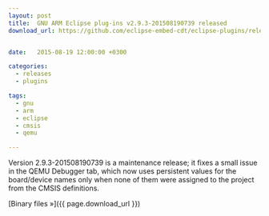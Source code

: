 ```yaml
---
layout: post
title:  GNU ARM Eclipse plug-ins v2.9.3-201508190739 released
download_url: https://github.com/eclipse-embed-cdt/eclipse-plugins/releases/tag/v2.9.3-201508190739


date:   2015-08-19 12:00:00 +0300

categories:
  - releases
  - plugins

tags:
  - gnu
  - arm
  - eclipse
  - cmsis
  - qemu

---
```


Version 2.9.3-201508190739 is a maintenance release; it fixes a small issue in the QEMU Debugger tab, which now uses persistent values for the board/device names only when none of them were assigned to the project from the CMSIS definitions.

[Binary files »]({{ page.download_url }})
